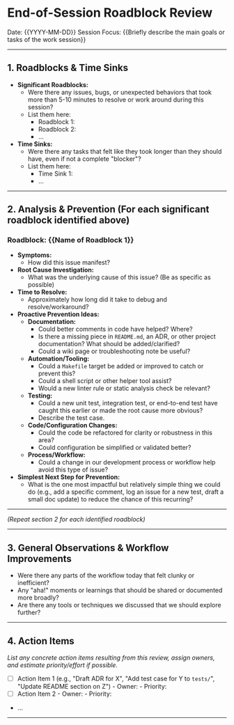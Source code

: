 # End-of-Session Roadblock Review

Date: {{YYYY-MM-DD}}
Session Focus: {{Briefly describe the main goals or tasks of the work session}}

---

## 1. Roadblocks & Time Sinks

* **Significant Roadblocks:**
    * Were there any issues, bugs, or unexpected behaviors that took more than 5-10 minutes to resolve or work around during this session?
    * List them here:
        * Roadblock 1:
        * Roadblock 2:
        * ...
* **Time Sinks:**
    * Were there any tasks that felt like they took longer than they should have, even if not a complete "blocker"?
    * List them here:
        * Time Sink 1:
        * ...

---

## 2. Analysis & Prevention (For each significant roadblock identified above)

### Roadblock: {{Name of Roadblock 1}}

* **Symptoms:**
    * How did this issue manifest?
* **Root Cause Investigation:**
    * What was the underlying cause of this issue? (Be as specific as possible)
* **Time to Resolve:**
    * Approximately how long did it take to debug and resolve/workaround?
* **Proactive Prevention Ideas:**
    * **Documentation:**
        * Could better comments in code have helped? Where?
        * Is there a missing piece in `README.md`, an ADR, or other project documentation? What should be added/clarified?
        * Could a wiki page or troubleshooting note be useful?
    * **Automation/Tooling:**
        * Could a `Makefile` target be added or improved to catch or prevent this?
        * Could a shell script or other helper tool assist?
        * Would a new linter rule or static analysis check be relevant?
    * **Testing:**
        * Could a new unit test, integration test, or end-to-end test have caught this earlier or made the root cause more obvious?
        * Describe the test case.
    * **Code/Configuration Changes:**
        * Could the code be refactored for clarity or robustness in this area?
        * Could configuration be simplified or validated better?
    * **Process/Workflow:**
        * Could a change in our development process or workflow help avoid this type of issue?
* **Simplest Next Step for Prevention:**
    * What is the one most impactful but relatively simple thing we could do (e.g., add a specific comment, log an issue for a new test, draft a small doc update) to reduce the chance of this recurring?

---

*(Repeat section 2 for each identified roadblock)*

---

## 3. General Observations & Workflow Improvements

* Were there any parts of the workflow today that felt clunky or inefficient?
* Any "aha!" moments or learnings that should be shared or documented more broadly?
* Are there any tools or techniques we discussed that we should explore further?

---

## 4. Action Items

*List any concrete action items resulting from this review, assign owners, and estimate priority/effort if possible.*

* [ ] Action Item 1 (e.g., "Draft ADR for X", "Add test case for Y to `tests/`", "Update README section on Z") - Owner: - Priority:
* [ ] Action Item 2 - Owner: - Priority:
* ...

---